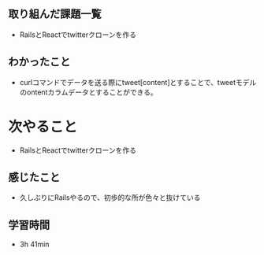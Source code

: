 ## 取り組んだ課題一覧
- RailsとReactでtwitterクローンを作る
## わかったこと
- curlコマンドでデータを送る際にtweet[content]とすることで、tweetモデルのontentカラムデータとすることができる。
# 次やること
- RailsとReactでtwitterクローンを作る
## 感じたこと
- 久しぶりにRailsやるので、初歩的な所が色々と抜けている
## 学習時間
- 3h 41min
